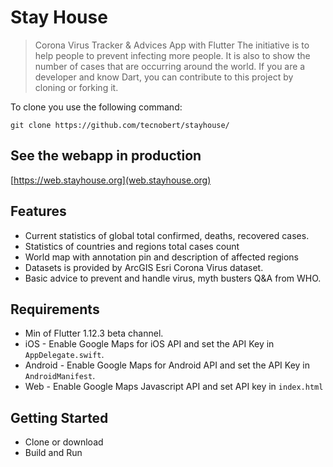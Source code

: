 # Stay House
> Corona Virus Tracker &amp; Advices App with Flutter
The initiative is to help people to prevent infecting more people. It is also to show the number of cases that are occurring around the world. If you are a developer and know Dart, you can contribute to this project by cloning or forking it.

To clone you use the following command:

``
git clone https://github.com/tecnobert/stayhouse/
``

## See the webapp in production
[https://web.stayhouse.org](web.stayhouse.org)

## Features
- Current statistics of global total confirmed, deaths, recovered cases.
- Statistics of countries and regions total cases count
- World map with annotation pin and description of affected regions
- Datasets is provided by ArcGIS Esri Corona Virus dataset.
- Basic advice to prevent and handle virus,  myth busters Q&A from WHO.

## Requirements
- Min of Flutter 1.12.3 beta channel.
- iOS - Enable Google Maps for iOS API and set the API Key in `AppDelegate.swift`.
- Android - Enable Google Maps for Android API and set the API Key in `AndroidManifest`.
- Web - Enable Google Maps Javascript API and set API key in `index.html`

## Getting Started
- Clone or download
- Build and Run
